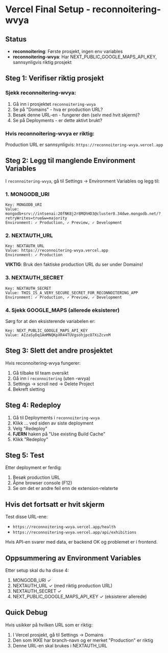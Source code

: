 # Vercel Final Setup - reconnoitering-wvya

## Status
- **reconnoitering**: Første prosjekt, ingen env variables
- **reconnoitering-wvya**: Har NEXT_PUBLIC_GOOGLE_MAPS_API_KEY, sannsynligvis riktig prosjekt

## Steg 1: Verifiser riktig prosjekt

### Sjekk reconnoitering-wvya:
1. Gå inn i prosjektet `reconnoitering-wvya`
2. Se på "Domains" - hva er production URL?
3. Besøk denne URL-en - fungerer den (selv med hvit skjerm)?
4. Se på Deployments - er dette aktivt brukt?

### Hvis reconnoitering-wvya er riktig:
Production URL er sannsynligvis: `https://reconnoitering-wvya.vercel.app`

## Steg 2: Legg til manglende Environment Variables

I `reconnoitering-wvya`, gå til Settings → Environment Variables og legg til:

### 1. MONGODB_URI
```
Key: MONGODB_URI
Value: mongodb+srv://intsenai:20fNK8j2r8MQhHD3@cluster0.34dwe.mongodb.net/?retryWrites=true&w=majority
Environment: ✓ Production, ✓ Preview, ✓ Development
```

### 2. NEXTAUTH_URL
```
Key: NEXTAUTH_URL
Value: https://reconnoitering-wvya.vercel.app
Environment: ✓ Production
```
**VIKTIG**: Bruk den faktiske production URL du ser under Domains!

### 3. NEXTAUTH_SECRET
```
Key: NEXTAUTH_SECRET
Value: THIS_IS_A_VERY_SECURE_SECRET_FOR_RECONNOITERING_APP
Environment: ✓ Production, ✓ Preview, ✓ Development
```

### 4. Sjekk GOOGLE_MAPS (allerede eksisterer)
Sørg for at den eksisterende variabelen er:
```
Key: NEXT_PUBLIC_GOOGLE_MAPS_API_KEY
Value: AIzaSyDq1AmMNQKpXR44TUVgsohjpcO7XiZcvnM
```

## Steg 3: Slett det andre prosjektet

Hvis reconnoitering-wvya fungerer:
1. Gå tilbake til team oversikt
2. Gå inn i `reconnoitering` (uten -wvya)
3. Settings → scroll ned → Delete Project
4. Bekreft sletting

## Steg 4: Redeploy

1. Gå til Deployments i `reconnoitering-wvya`
2. Klikk ... ved siden av siste deployment
3. Velg "Redeploy"
4. **FJERN** haken på "Use existing Build Cache"
5. Klikk "Redeploy"

## Steg 5: Test

Etter deployment er ferdig:
1. Besøk production URL
2. Åpne browser console (F12)
3. Se om det er andre feil enn de extension-relaterte

## Hvis det fortsatt er hvit skjerm

Test disse URL-ene:
- `https://reconnoitering-wvya.vercel.app/health`
- `https://reconnoitering-wvya.vercel.app/api/exhibitions`

Hvis API-en svarer med data, er backend OK og problemet er i frontend.

## Oppsummering av Environment Variables

Etter setup skal du ha disse 4:
1. MONGODB_URI ✓
2. NEXTAUTH_URL ✓ (med riktig production URL)
3. NEXTAUTH_SECRET ✓
4. NEXT_PUBLIC_GOOGLE_MAPS_API_KEY ✓ (eksisterer allerede)

## Quick Debug

Hvis usikker på hvilken URL som er riktig:
1. I Vercel prosjekt, gå til Settings → Domains
2. Den som IKKE har branch-navn og er merket "Production" er riktig
3. Denne URL-en skal brukes i NEXTAUTH_URL